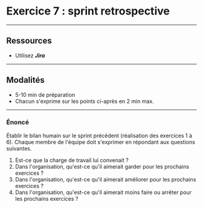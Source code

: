 # Exercice 7 : sprint retrospective

---

## Ressources

- Utilisez ***Jira***

---

## Modalités

- 5-10 min de préparation
- Chacun s'exprime sur les points ci-après en 2 min max.

---

### Énoncé

Établir le bilan humain sur le sprint précédent (réalisation des exercices 1 à 6).
Chaque membre de l'équipe doit s'exprimer en répondant aux questions suivantes.

1. Est-ce que la charge de travail lui convenait ?
2. Dans l'organisation, qu'est-ce qu'il aimerait garder pour les prochains exercices ?
3. Dans l'organisation, qu'est-ce qu'il aimerait améliorer pour les prochains exercices ?
4. Dans l'organisation, qu'est-ce qu'il aimerait moins faire ou arrêter pour les prochains exercices ?
